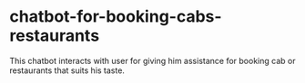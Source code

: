 # chatbot-for-booking-cabs-restaurants
This chatbot interacts with user for giving him assistance for booking cab or restaurants that suits his taste.
